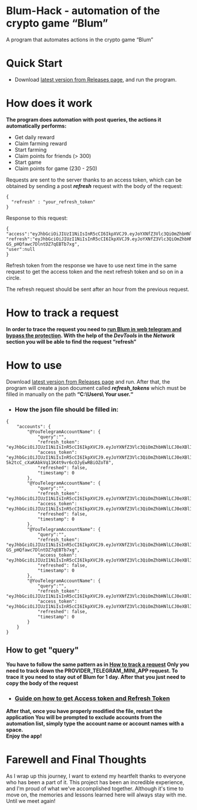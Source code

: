 # Blum-Hack - automation of the crypto game “Blum”

A program that automates actions in the crypto game “Blum”

# Quick Start

*  Download [latest version from Releases page](https://github.com/Argona7/Blum-Hack/releases), and run the program.

# How does it work 

**The program does automation with post queries, the actions it automatically performs:**

* Get daily reward
* Claim farming reward
* Start farming
* Claim points for friends (> 300)
* Start game
* Claim points for game (230 - 250)

Requests are sent to the server thanks to an access token, which can be obtained by sending a post **_refresh_** request with the body of the request:
```
{
  "refresh" : "your_refresh_token"
}

```
Response to this request:
```
{
"access":"eyJhbGciOiJIUzI1NiIsInR5cCI6IkpXVCJ9.eyJoYXNfZ3Vlc3QiOmZhbHNlLCJ0eXBlIjoiQUNDRVNTIiwiaXNzIjoiYmx1bSIsInN1YiI6IjQxMjMzZjAxLWJlY2EtNDJmZi1hYzVlLTU1YWYwNDc1N2QzNyIsImV4cCI6MTcyNDMyMDM2NywiaWF0IjoxNzI0MzE2NzY3fQ.vbVSWcJIsGDrEtrtzwyqiLyhNjuhh0ryjEGUQdaifIs",
"refresh":"eyJhbGciOiJIUzI1NiIsInR5cCI6IkpXVCJ9.eyJoYXNfZ3Vlc3QiOmZhbHNlLCJ0eXBlIjoiUkVGUkVTSCIsImlzcyI6ImJsdW0iLCJzdWIiOiI0MTIzM2YwMS1iZWNhLTQyZmYtYWM1ZS01NWFmMDQ3NTdkMzciLCJleHAiOjE3MjQ0MDMxNjcsImlhdCI6MTcyNDMxNjc2N30._sryyhaxPoL8rDI6-GS_pHQfawc7DlntDZ7qEBTb7xg",
"user":null
}

```
Refresh token from the response we have to use next time in the same request to get the access token and the next refresh token and so on in a circle.

The refresh request should be sent after an hour from the previous request.

# How to track a request

**In order to trace the request you need to [run Blum in web telegram and bypass the protection](https://www.youtube.com/watch?v=IirK5IDyNVU). With the help of the ***DevTools*** in the ***Network*** section you will be able to find the request “refresh”**

###

# How to use

Download [latest version from Releases page](https://github.com/Argona7/Blum-Hack/releases) and run.
After that, the program will create a json document called **_refresh_tokens_** which must be filled in manually on the path **“C:\Users\ Your user.“**

* ### How the json file should be filled in:
```
{
    "accounts": {
        "@YouTelegramAccountName": {
            "query":"",
            "refresh_token": "eyJhbGciOiJIUzI1NiIsInR5cCI6IkpXVCJ9.eyJoYXNfZ3Vlc3QiOmZhbHNlLCJ0eXBlIjoiUkVGUkVTSCIsImlzcyI6ImJsdW0iLCJzdWIiOiI2NjZkMWRlNi04ODI3LTQxYjgtOGJlZS0wYjJkNTkxZmViMTIiLCJleHAiOjE3MjQ0MDI2ODYsImlhdCI6MTcyNDMxNjI4Nn0.EgeIyXlUMXCN7U0aKZYlvzDpE75rluOCtQahtVYBkpY",
            "access_token": "eyJhbGciOiJIUzI1NiIsInR5cCI6IkpXVCJ9.eyJoYXNfZ3Vlc3QiOmZhbHNlLCJ0eXBlIjoiQUNDRVNTIiwiaXNzIjoiYmx1bSIsInN1YiI6IjY2NmQxZGU2LTg4MjctNDFiOC04YmVlLTBiMmQ1OTFmZWIxMiIsImV4cCI6MTcyNDMxOTg4NiwiaWF0IjoxNzI0MzE2Mjg2fQ.OrP-5k2tcC_cXaKAbkVq11K4t9vr6cOJyEwRBiOZoT8",
            "refreshed": false,
            "timestamp": 0
        },
        "@YouTelegramAccountName": {
            "query":"",
            "refresh_token": "eyJhbGciOiJIUzI1NiIsInR5cCI6IkpXVCJ9.eyJoYXNfZ3Vlc3QiOmZhbHNlLCJ0eXBlIjoiUkVGUkVTSCIsImlzcyI6ImJsdW0iLCJzdWIiOiJmNjZkN2Y5MS1kMzBmLTQ3ZWQtYjg4Mi02NjZjNGVkY2YwNGQiLCJleHAiOjE3MjQ0MDI5MjYsImlhdCI6MTcyNDMxNjUyNn0.VFxItO6PVOIDlk15kiJOyRnyax2bsDECNMqNgcuB_Ks",
            "access_token": "eyJhbGciOiJIUzI1NiIsInR5cCI6IkpXVCJ9.eyJoYXNfZ3Vlc3QiOmZhbHNlLCJ0eXBlIjoiQUNDRVNTIiwiaXNzIjoiYmx1bSIsInN1YiI6ImY2NmQ3ZjkxLWQzMGYtNDdlZC1iODgyLTY2NmM0ZWRjZjA0ZCIsImV4cCI6MTcyNDMyMDEyNiwiaWF0IjoxNzI0MzE2NTI2fQ.2MQOSl2uGIDjyynPTdIdTzNvve2ceesmVzY6mKPDT4U",
            "refreshed": false,
            "timestamp": 0
        },
        "@YouTelegramAccountName": {
            "query":"",
            "refresh_token": "eyJhbGciOiJIUzI1NiIsInR5cCI6IkpXVCJ9.eyJoYXNfZ3Vlc3QiOmZhbHNlLCJ0eXBlIjoiUkVGUkVTSCIsImlzcyI6ImJsdW0iLCJzdWIiOiI0MTIzM2YwMS1iZWNhLTQyZmYtYWM1ZS01NWFmMDQ3NTdkMzciLCJleHAiOjE3MjQ0MDMxNjcsImlhdCI6MTcyNDMxNjc2N30._sryyhaxPoL8rDI6-GS_pHQfawc7DlntDZ7qEBTb7xg",
            "access_token": "eyJhbGciOiJIUzI1NiIsInR5cCI6IkpXVCJ9.eyJoYXNfZ3Vlc3QiOmZhbHNlLCJ0eXBlIjoiQUNDRVNTIiwiaXNzIjoiYmx1bSIsInN1YiI6IjQxMjMzZjAxLWJlY2EtNDJmZi1hYzVlLTU1YWYwNDc1N2QzNyIsImV4cCI6MTcyNDMyMDM2NywiaWF0IjoxNzI0MzE2NzY3fQ.vbVSWcJIsGDrEtrtzwyqiLyhNjuhh0ryjEGUQdaifIs",
            "refreshed": false,
            "timestamp": 0
        },
        "@YouTelegramAccountName": {
            "query":"",
            "refresh_token": "eyJhbGciOiJIUzI1NiIsInR5cCI6IkpXVCJ9.eyJoYXNfZ3Vlc3QiOmZhbHNlLCJ0eXBlIjoiUkVGUkVTSCIsImlzcyI6ImJsdW0iLCJzdWIiOiIyZTU1NTk5NC1lOWQxLTQwZjctOWUyOS1jNDI0NTQ5OWVjZTUiLCJleHAiOjE3MjQzNTQzMDgsImlhdCI6MTcyNDI2NzkwOH0.2f2jNW4haLdYeJDnMuirwdLY1Vj_NGKdtN2rBvCJcsE",
            "access_token": "eyJhbGciOiJIUzI1NiIsInR5cCI6IkpXVCJ9.eyJoYXNfZ3Vlc3QiOmZhbHNlLCJ0eXBlIjoiQUNDRVNTIiwiaXNzIjoiYmx1bSIsInN1YiI6IjJlNTU1OTk0LWU5ZDEtNDBmNy05ZTI5LWM0MjQ1NDk5ZWNlNSIsImV4cCI6MTcyNDI3MTUwOCwiaWF0IjoxNzI0MjY3OTA4fQ.cFEWguWP8KmGvugccl0rw00jhs7UAoYnbyUVptkTe7o",
            "refreshed": false,
            "timestamp": 0
        }
    }
}
```

## How to get "query"

**You have to follow the same pattern as in [How to track a request](#how-to-track-a-request) Only you need to track down the PROVIDER_TELEGRAM_MINI_APP request. To trace it you need to stay out of Blum for 1 day. After that you just need to copy the body of the request**


* ### [Guide on how to get Access token and Refresh Token](#how-to-track-a-request)

**After that, once you have properly modified the file, restart the application
You will be prompted to exclude accounts from the automation list, simply type the account name or account names with a space.  
Enjoy the app!**

# Farewell and Final Thoughts

As I wrap up this journey, I want to extend my heartfelt thanks to everyone who has been a part of it. This project has been an incredible experience, and I'm proud of what we've accomplished together. Although it's time to move on, the memories and lessons learned here will always stay with me. Until we meet again!
